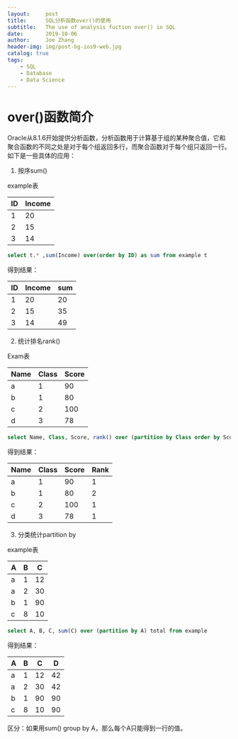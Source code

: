 ```yaml
---
layout:     post
title:      SQL分析函数over()的使用
subtitle:   The use of analysis fuction over() in SQL
date:       2019-10-06
author:     Joe Zhang
header-img: img/post-bg-ios9-web.jpg
catalog: true
tags:
    - SQL
    - Database
    - Data Science
---
```


# over()函数简介

Oracle从8.1.6开始提供分析函数，分析函数用于计算基于组的某种聚合值，它和聚合函数的不同之处是对于每个组返回多行，而聚合函数对于每个组只返回一行。如下是一些具体的应用：

1. 按序sum()

example表

|ID |Income|
|---|----|
| 1 | 20 |
| 2 | 15 |
| 3 | 14 |  

```SQL
select t.* ,sum(Income) over(order by ID) as sum from example t
```

得到结果：

|ID |Income|sum|
|---|----|-----|
| 1 | 20 | 20|
| 2 | 15 | 35|
| 3 | 14 | 49|

2. 统计排名rank()

Exam表

|Name |Class| Score |   
|---- |----- |----- |  
|a|    1|     90    
|b|    1|     80    
|c|    2|     100    
|d|    3|     78    

```SQL
select Name, Class, Score, rank() over (partition by Class order by Score desc) as Rank from Exam
```

得到结果：

|Name| Class| Score |Rank|    
|---- |-----| -----| ----|   
|a  |  1  |   90   | 1  |
|b  |  1  |   80   | 2  |    
|c  |  2  |   100  | 1  |   
|d  |  3  |   78   | 1  |  

3. 分类统计partition by

example表

|A| B| C|     
|-| -| - |  
|a| 1| 12|    
|a| 2| 30|    
|b| 1| 90|    
|c| 8| 10|    

```SQL
select A, B, C, sum(C) over (partition by A) total from example
```

得到结果：

|A| B| C|  D|    
|-| -| -| - |   
|a| 1| 12| 42|    
|a| 2| 30| 42|   
|b| 1| 90| 90|    
|c| 8| 10| 90|    

区分：如果用sum() group by A，那么每个A只能得到一行的值。
